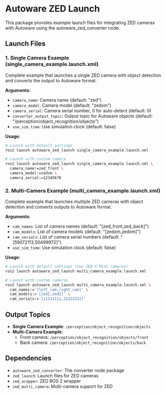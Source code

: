 # Autoware ZED Launch

This package provides example launch files for integrating ZED cameras with Autoware using the autoware_zed_converter node.

## Launch Files

### 1. Single Camera Example (single_camera_example.launch.xml)
Complete example that launches a single ZED camera with object detection and converts the output to Autoware format.

**Arguments:**
- `camera_name`: Camera name (default: "zed")
- `camera_model`: Camera model (default: "zedxm")
- `camera_serial`: Camera serial number, 0 for auto-detect (default: 0)
- `converter_output_topic`: Output topic for Autoware objects (default: "/perception/object_recognition/objects")
- `use_sim_time`: Use simulation clock (default: false)

**Usage:**
```bash
# Launch with default settings
ros2 launch autoware_zed_launch single_camera_example.launch.xml

# Launch with custom camera
ros2 launch autoware_zed_launch single_camera_example.launch.xml \
  camera_name:=zed_front \
  camera_model:=zedxm \
  camera_serial:=12345678
```

### 2. Multi-Camera Example (multi_camera_example.launch.xml)
Complete example that launches multiple ZED cameras with object detection and converts outputs to Autoware format.

**Arguments:**
- `cam_names`: List of camera names (default: "[zed_front,zed_back]")
- `cam_models`: List of camera models (default: "[zedxm,zedxm]")
- `cam_serials`: List of camera serial numbers (default: "[59072113,50499972]")
- `use_sim_time`: Use simulation clock (default: false)

**Usage:**
```bash
# Launch with default settings (two ZED X Mini cameras)
ros2 launch autoware_zed_launch multi_camera_example.launch.xml

# Launch with custom cameras
ros2 launch autoware_zed_launch multi_camera_example.launch.xml \
  cam_names:='[left_cam,right_cam]' \
  cam_models:='[zed2,zed2]' \
  cam_serials:='[11111111,22222222]'
```

## Output Topics

- **Single Camera Example**: `/perception/object_recognition/objects`
- **Multi-Camera Example**: 
  - Front camera: `/perception/object_recognition/objects/front`
  - Back camera: `/perception/object_recognition/objects/back`

## Dependencies

- `autoware_zed_converter`: The converter node package
- `zed_launch`: Launch files for ZED cameras
- `zed_wrapper`: ZED ROS 2 wrapper
- `zed_multi_camera`: Multi-camera support for ZED